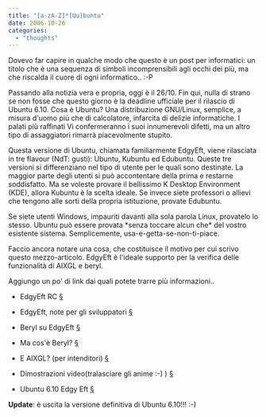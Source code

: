 ```yaml
---
title: "[a-zA-Z]*[Uu]buntu"
date: 2006-10-26
categories: 
  - "thoughts"
---
```


Dovevo far capire in qualche modo che questo è un post per informatici: un titolo che è una sequenza di simboli incomprensibili agli occhi dei più, ma che riscalda il cuore di ogni informatico.. :-P

Passando alla notizia vera e propria, oggi è il 26/10. Fin qui, nulla di strano se non fosse che questo giorno è la deadline ufficiale per il rilascio di Ubuntu 6.10. Cosa è Ubuntu? Una distribuzione GNU/Linux, semplice, a misura d'uomo più che di calcolatore, infarcita di delizie informatiche. I palati più raffinati Vi confermeranno i suoi innumerevoli difetti, ma un altro tipo di assaggiatori rimarrà piacevolmente stupito.

Questa versione di Ubuntu, chiamata familiarmente EdgyEft, viene rilasciata in tre flavour (NdT: gusti): Ubuntu, Kubuntu ed Edubuntu. Queste tre versioni si differenziano nel tipo di utente per le quali sono destinate. La maggior parte degli utenti si può accontentare della prima e restarne soddisfatto. Ma se voleste provare il bellissimo K Desktop Environment (KDE), allora Kubuntu è la scelta ideale. Se invece siete professori o allievi che tengono alle sorti della propria istituzione, provate Edubuntu.

Se siete utenti Windows, impauriti davanti alla sola parola Linux, provatelo lo stesso. Ubuntu può essere provata \*senza toccare alcun che\* del vostro esistente sistema. Semplicemente, usa-e-getta-se-non-ti-piace.

Faccio ancora notare una cosa, che costituisce il motivo per cui scrivo questo mezzo-articolo. EdgyEft è l'ideale supporto per la verifica delle funzionalità di AIXGL e beryl.

Aggiungo un po' di link dai quali potete trarre più informazioni..

- EdgyEft RC [§](http://www.ubuntu.com/news/EdgyReleaseCandidate)

- EdgyEft, note per gli sviluppatori [§](https://wiki.ubuntu.com/EdgyEft?highlight=%28edgyeft%29)

- Beryl su EdgyEft [§](https://wiki.ubuntu.com/BerylOnEdgy?highlight=%28beryl%29)
- Ma cos'è Beryl? [§](http://www.beryl-project.org/)

- E AIXGL? (per intenditori) [§](http://fedoraproject.org/wiki/RenderingProject/aiglx)
- Dimostrazioni video(tralasciare gli anime :-) ) [§](http://www.youtube.com/results?search_query=beryl&search=Search)
- Ubuntu 6.10 Edgy Eft [§](http://www.ubuntu.com/)

**Update**: è uscita la versione definitiva di Ubuntu 6.10!!! :-)
